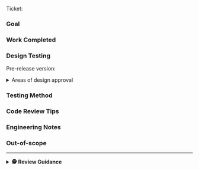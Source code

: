 Ticket: <!-- Let the ticket expand inline. Maybe change the ticket name field for clarity -->

### Goal

<!-- The Goal. -->

### Work Completed

<!-- The Solution.  -->

### Design Testing

Pre-release version: <!-- v1.2.3-TELFE-123.0 -->

<details>
  <summary>Areas of design approval</summary>

Ideally each has a artifacts for quick-approval

  <hr />

Content:
- [ ] **Ideal** - show UI with "happy content" i.e. what Figma considers typical
- [ ] **Empty** - show UI with empty (or minimum) content
- [ ] **Full** - show UI with all (or technically maximum) content

Window size:
- [ ] **Min width** - show UI with minimum width supported by parent container, or [most common desktop](https://www.google.com/search?q=most+common+desktop+screen+resolution+now) split screen
- [ ] **Min height** - show UI with minimum height supported by parent container, or [most common desktop](https://www.google.com/search?q=most+common+desktop+screen+resolution+now) half height

States:
- [ ] **Form validation** - show UI for validation errors, hints and success
- [ ] **Network states** - show UI for fetch failures and success
- [ ] **env-config errors** - show release-engineer UI for app config errors

Accessibility:
- [ ] new issues introduced this PR (perhaps include report before, and report after)

</details>

### Testing Method

<!-- Describe your testing steps -->

### Code Review Tips <!-- OPTIONAL-->

<!-- Pointers for reviewer  -->

### Engineering Notes <!-- OPTIONAL-->

<!-- Implementation context  -->

### Out-of-scope <!-- OPTIONAL-->

<!-- Boundary setting -->

---

<details>
  <summary><strong>🕵️ Review Guidance</strong></summary>

---

General guidance

- Generally, approve a PR if it makes the system better, even if it's not perfect. — [Google: The Standard of Code Review](https://google.github.io/eng-practices/review/reviewer/standard.html)
- The aim of both PR AUTHOR and PR REVIEWER is to get the code merged
- Aim for consensus, defined as _everyone can live with the outcome_
- PR with changes requires 2 approvals
- PR with no changes requires 1 approvals

For PR REVIEWER:

1. Read the ticket & description
2. [Review the code](https://google.github.io/eng-practices/review/reviewer/looking-for.html)
3. Request any changes that are essential.
4. For non-essential comments:
   - Use prefixes, e.g. "**nit:** change to Pascal case"
     - **nit:** small, non-essential change
     - **obs:** just an observation, doesn't affect the PR
     - **idea:** a suggestion to think about
     - **q:** questions
   - Use modifiers, e.g. "**obs**`[pr-owner-resolve]`: Jim is also editing this file"
     - `pr-author-resolve` PR author can resolve after reading
     - `pr-author-delete` (rare) delete after reading to avoid confusion
5. try to add _at least_ a helpful comment per ~500 lines; less if the PR is already busy

For PR AUTHOR:

1. Aim for enough detail in PR description for things to go smoothly
2. After requested changes, [re-request a review](https://docs.github.com/en/pull-requests/collaborating-with-pull-requests/reviewing-changes-in-pull-requests/about-pull-request-reviews#re-requesting-a-review) (so the PR shows up in [reviews-requested:@me](https://github.com/pulls?q=is%3Apr+is%3Aopen+archived%3Afalse+sort%3Aupdated-desc+review-requested%3A%40me+))

</details>
